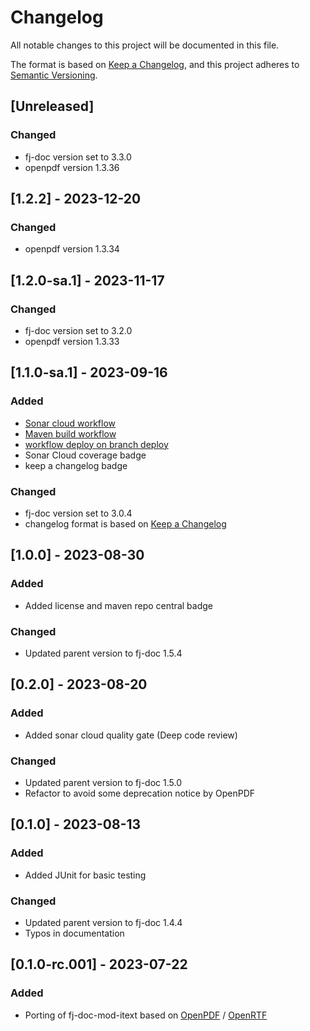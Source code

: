# Changelog

All notable changes to this project will be documented in this file.

The format is based on [Keep a Changelog](https://keepachangelog.com/en/1.1.0/),
and this project adheres to [Semantic Versioning](https://semver.org/spec/v2.0.0.html).

## [Unreleased]

### Changed

- fj-doc version set to 3.3.0
- openpdf version 1.3.36

## [1.2.2] - 2023-12-20

### Changed

- openpdf version 1.3.34

## [1.2.0-sa.1] - 2023-11-17

### Changed

- fj-doc version set to 3.2.0
- openpdf version 1.3.33

## [1.1.0-sa.1] - 2023-09-16

### Added

- [Sonar cloud workflow](.github/workflows/sonarcloud-maven.yml)
- [Maven build workflow](.github/workflows/build_maven_package.yml)
- [workflow deploy on branch deploy](.github/workflows/deploy_maven_package.yml)
- Sonar Cloud coverage badge
- keep a changelog badge

### Changed

- fj-doc version set to 3.0.4
- changelog format is based on [Keep a Changelog](https://keepachangelog.com/en/1.1.0/)

## [1.0.0] - 2023-08-30

### Added

- Added license and maven repo central badge

### Changed

- Updated parent version to fj-doc 1.5.4

## [0.2.0] - 2023-08-20

### Added

- Added sonar cloud quality gate (Deep code review)

### Changed

- Updated parent version to fj-doc 1.5.0
- Refactor to avoid some deprecation notice by OpenPDF

## [0.1.0] - 2023-08-13

### Added

- Added JUnit for basic testing

### Changed

- Updated parent version to fj-doc 1.4.4
- Typos in documentation

## [0.1.0-rc.001] - 2023-07-22

### Added

- Porting of fj-doc-mod-itext based on [OpenPDF](https://github.com/LibrePDF/OpenPDF) / [OpenRTF](https://github.com/LibrePDF/OpenRTF)
